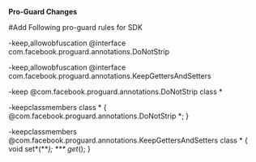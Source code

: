 <b> Pro-Guard Changes </b>

#Add Following pro-guard rules for SDK


-keep,allowobfuscation @interface com.facebook.proguard.annotations.DoNotStrip

-keep,allowobfuscation @interface com.facebook.proguard.annotations.KeepGettersAndSetters

-keep @com.facebook.proguard.annotations.DoNotStrip class *

-keepclassmembers class * {
    @com.facebook.proguard.annotations.DoNotStrip *;
}

-keepclassmembers @com.facebook.proguard.annotations.KeepGettersAndSetters class * {
  void set*(***);
  *** get*();
}

